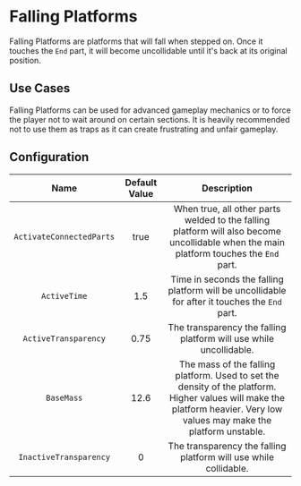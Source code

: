 # Falling Platforms

Falling Platforms are platforms that will fall when stepped on. Once it touches the `End` part, it will become uncollidable until it's back at its original position.

## Use Cases

Falling Platforms can be used for advanced gameplay mechanics or to force the player not to wait around on certain sections. It is heavily recommended not to use them as traps as it can create frustrating and unfair gameplay.

## Configuration
| Name | Default Value | Description
|:-----:|:-----:|:-----:
| `ActivateConnectedParts` | true | When true, all other parts welded to the falling platform will also become uncollidable when the main platform touches the `End` part.
| `ActiveTime` | 1.5 | Time in seconds the falling platform will be uncollidable for after it touches the `End` part.
| `ActiveTransparency` | 0.75 | The transparency the falling platform will use while uncollidable.
| `BaseMass` | 12.6 | The mass of the falling platform. Used to set the density of the platform. Higher values will make the platform heavier. Very low values may make the platform unstable.
| `InactiveTransparency` | 0 | The transparency the falling platform will use while collidable.